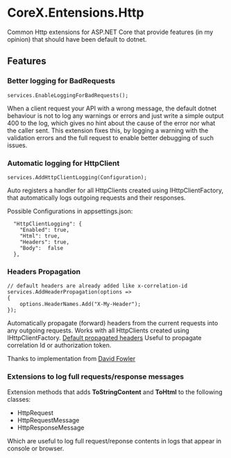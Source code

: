 ﻿# CoreX.Entensions.Http
Common Http extensions for ASP.NET Core that provide features (in my opinion) that should have been default to dotnet.
## Features
### Better logging for BadRequests
```
services.EnableLoggingForBadRequests();
``` 

When a client request your API with a wrong message, the default dotnet behaviour is not to log any warnings or errors and just write a simple output 400 to the log, which gives no hint about the cause of the error nor what the caller sent. This extension fixes this, by logging a warning with the validation errors and the full request to enable better debugging of such issues.

### Automatic logging for HttpClient
```
services.AddHttpClientLogging(Configuration);
```

Auto registers a handler for all HttpClients created using IHttpClientFactory, that automatically logs outgoing requests and their responses.

Possible Configurations in appsettings.json:
```
  "HttpClientLogging": {
    "Enabled": true,
    "Html": true,
    "Headers": true,
    "Body":  false
  },
```

### Headers Propagation
```
// default headers are already added like x-correlation-id
services.AddHeaderPropagation(options => 
{
    options.HeaderNames.Add("X-My-Header");
});
```
Automatically propagate (forward) headers from the current requests into any outgoing requests. Works with all HttpClients created using IHttpClientFactory. [Default propagated headers](https://github.com/Bishoymly/CoreX.Extensions/blob/master/src/CoreX.Extensions.Http/HeaderPropagation/HeaderPropagationOptions.cs#L13)
Useful to propagate correlation Id or authorization token.

Thanks to implementation from [David Fowler](https://gist.github.com/davidfowl/c34633f1ddc519f030a1c0c5abe8e867)

### Extensions to log full requests/response messages
Extension methods that adds **ToStringContent** and **ToHtml** to the following classes:
* HttpRequest
* HttpRequestMessage
* HttpResponseMessage

Which are useful to log full request/reponse contents in logs that appear in console or browser.
